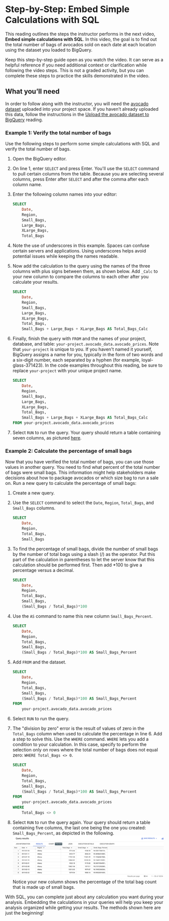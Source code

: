 # Step-by-Step: Embed Simple Calculations with SQL

This reading outlines the steps the instructor performs in the next video, **Embed simple calculations with SQL**. In this video, the goal is to find out the total number of bags of avocados sold on each date at each location using the dataset you loaded to BigQuery.

Keep this step-by-step guide open as you watch the video. It can serve as a helpful reference if you need additional context or clarification while following the video steps. This is not a graded activity, but you can complete these steps to practice the skills demonstrated in the video.

## What you’ll need

In order to follow along with the instructor, you will need the [avocado dataset](link_to_avocado_dataset) uploaded into your project space. If you haven’t already uploaded this data, follow the instructions in the [Upload the avocado dataset to BigQuery](link_to_upload_avocado_dataset) reading.

### Example 1: Verify the total number of bags

Use the following steps to perform some simple calculations with SQL and verify the total number of bags.

1. Open the BigQuery editor.

2. On line 1, enter `SELECT` and press Enter. You'll use the `SELECT` command to pull certain columns from the table. Because you are selecting several columns, press Enter after `SELECT` and after the comma after each column name.

3. Enter the following column names into your editor:

    ```sql
    SELECT
        Date,
        Region,
        Small_Bags,
        Large_Bags,
        XLarge_Bags,
        Total_Bags
    ```

4. Note the use of underscores in this example. Spaces can confuse certain servers and applications. Using underscores helps avoid potential issues while keeping the names readable.

5. Now add the calculation to the query using the names of the three columns with plus signs between them, as shown below. Add `_Calc` to your new column to compare the columns to each other after you calculate your results.

    ```sql
    SELECT
        Date,
        Region,
        Small_Bags,
        Large_Bags,
        XLarge_Bags,
        Total_Bags,
        Small_Bags + Large_Bags + XLarge_Bags AS Total_Bags_Calc
    ```

6. Finally, finish the query with `FROM` and the names of your project, database, and table: `your-project.avocado_data.avocado_prices`. Note that `your-project` is unique to you. If you haven't named it yourself, BigQuery assigns a name for you, typically in the form of two words and a six-digit number, each separated by a hyphen (for example, loyal-glass-371423). In the code examples throughout this reading, be sure to replace `your-project` with your unique project name.

    ```sql
    SELECT
        Date,
        Region,
        Small_Bags,
        Large_Bags,
        XLarge_Bags,
        Total_Bags,
        Small_Bags + Large_Bags + XLarge_Bags AS Total_Bags_Calc
    FROM your-project.avocado_data.avocado_prices
    ```

7. Select `RUN` to run the query. Your query should return a table containing seven columns, as pictured [here](link_to_screenshot_query_results).

### Example 2: Calculate the percentage of small bags

Now that you have verified the total number of bags, you can use those values in another query. You need to find what percent of the total number of bags were small bags. This information might help stakeholders make decisions about how to package avocados or which size bag to run a sale on. Run a new query to calculate the percentage of small bags:

1. Create a new query.

2. Use the `SELECT` command to select the `Date`, `Region`, `Total_Bags`, and `Small_Bags` columns.

    ```sql
    SELECT
        Date,
        Region,
        Total_Bags,
        Small_Bags
    ```

3. To find the percentage of small bags, divide the number of small bags by the number of total bags using a slash (/) as the operator. Put this part of the calculation in parentheses to let the server know that this calculation should be performed first. Then add *100 to give a percentage versus a decimal.

    ```sql
    SELECT
        Date,
        Region,
        Total_Bags,
        Small_Bags,
        (Small_Bags / Total_Bags)*100
    ```

4. Use the `AS` command to name this new column `Small_Bags_Percent`.

    ```sql
    SELECT
        Date,
        Region,
        Total_Bags,
        Small_Bags,
        (Small_Bags / Total_Bags)*100 AS Small_Bags_Percent
    ```

5. Add `FROM` and the dataset.

    ```sql
    SELECT
        Date,
        Region,
        Total_Bags,
        Small_Bags,
        (Small_Bags / Total_Bags)*100 AS Small_Bags_Percent
    FROM 
        your-project.avocado_data.avocado_prices
    ```

6. Select `RUN` to run the query.

7. The "division by zero" error is the result of values of zero in the `Total_Bags` column when used to calculate the percentage in line 6. Add a step to solve this. Use the `WHERE` command. `WHERE` lets you add a condition to your calculation. In this case, specify to perform the selection only on rows where the total number of bags does not equal zero: `WHERE Total_Bags <> 0`.

    ```sql
    SELECT
        Date,
        Region,
        Total_Bags,
        Small_Bags,
        (Small_Bags / Total_Bags)*100 AS Small_Bags_Percent
    FROM
        your-project.avocado_data.avocado_prices
    WHERE
        Total_Bags <> 0
    ```

8. Select `RUN` to run the query again. Your query should return a table containing five columns, the last one being the one you created: `Small_Bags_Percent`, as depicted in the following. ![screenshot](./resources/img-9.jpg) Notice your new column shows the percentage of the total bag count that is made up of small bags.

With SQL, you can complete just about any calculation you want during your analysis. Embedding the calculations in your queries will help you keep your analysis organized while getting your results. The methods shown here are just the beginning!
